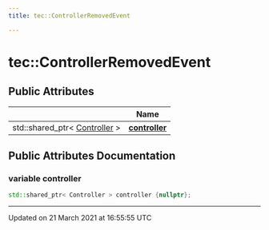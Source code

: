 ```yaml
---
title: tec::ControllerRemovedEvent

---
```


# tec::ControllerRemovedEvent



## Public Attributes

|                | Name           |
| -------------- | -------------- |
| std::shared_ptr< [Controller](/engine/Classes/structtec_1_1_controller/) > | **[controller](/engine/Classes/structtec_1_1_controller_removed_event/#variable-controller)**  |

## Public Attributes Documentation

### variable controller

```cpp
std::shared_ptr< Controller > controller {nullptr};
```


-------------------------------

Updated on 21 March 2021 at 16:55:55 UTC